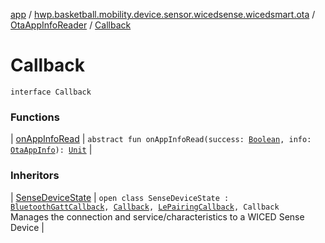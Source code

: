 [app](../../../index.md) / [hwp.basketball.mobility.device.sensor.wicedsense.wicedsmart.ota](../../index.md) / [OtaAppInfoReader](../index.md) / [Callback](.)

# Callback

`interface Callback`

### Functions

| [onAppInfoRead](on-app-info-read.md) | `abstract fun onAppInfoRead(success: `[`Boolean`](https://kotlinlang.org/api/latest/jvm/stdlib/kotlin/-boolean/index.html)`, info: `[`OtaAppInfo`](../../-ota-app-info/index.md)`): `[`Unit`](https://kotlinlang.org/api/latest/jvm/stdlib/kotlin/-unit/index.html) |

### Inheritors

| [SenseDeviceState](../../../hwp.basketball.mobility.device.sensor.wicedsense.ws_bs/-sense-device-state/index.md) | `open class SenseDeviceState : `[`BluetoothGattCallback`](https://developer.android.com/reference/android/bluetooth/BluetoothGattCallback.html)`, `[`Callback`](https://developer.android.com/reference/android/os/Handler/Callback.html)`, `[`LePairingCallback`](../../../hwp.basketball.mobility.device.sensor.wicedsense.util/-gatt-request-manager/-le-pairing-callback/index.md)`, Callback`<br>Manages the connection and service/characteristics to a WICED Sense Device |

